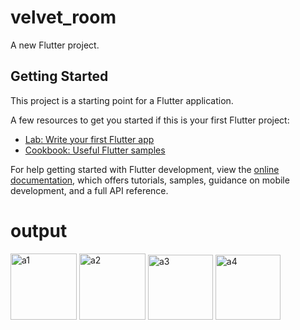 # velvet_room

A new Flutter project.

## Getting Started

This project is a starting point for a Flutter application.

A few resources to get you started if this is your first Flutter project:

- [Lab: Write your first Flutter app](https://docs.flutter.dev/get-started/codelab)
- [Cookbook: Useful Flutter samples](https://docs.flutter.dev/cookbook)

For help getting started with Flutter development, view the
[online documentation](https://docs.flutter.dev/), which offers tutorials,
samples, guidance on mobile development, and a full API reference.
# output
<img width="106" alt="a1" src="https://user-images.githubusercontent.com/125723825/219875191-b5bfa87f-5800-40ae-bfc5-386d86cab5e6.png">   <img width="106" alt="a2" src="https://user-images.githubusercontent.com/125723825/219875195-1b97ad3b-2dfc-4661-ae20-1f5091f1bbb8.png">   <img width="104" alt="a3" src="https://user-images.githubusercontent.com/125723825/219875199-1f2b9949-f1df-4a4b-81b5-0db5888ab695.png">                        <img width="104" alt="a4" src="https://user-images.githubusercontent.com/125723825/219875205-ea826fb0-5533-42c0-afa0-7cea857f3386.png">


